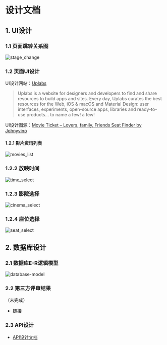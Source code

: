 # 设计文档

## 1. UI设计

### 1.1 页面跳转关系图

![stage_change](https://github.com/SYSU-BronzeTiki/Documents/blob/master/image/state_change.png)

### 1.2 页面UI设计

UI设计网站：[Uplabs](https://www.uplabs.com/)

>Uplabs is a website for designers and developers to find and share resources to build apps and sites.
>Every day, Uplabs curates the best resources for the Web, iOS & macOS and Material Design: user interfaces, experiments, open-source apps, libraries and ready-to-use products… to name a few! a few!

UI设计图源：[Movie Ticket – Lovers, family, Friends Seat Finder
by Johnyvino](https://www.uplabs.com/posts/movie-ticket-lovers-family-friends-seat-finder)


#### 1.2.1 影片资讯列表

![movies_list](https://github.com/SYSU-BronzeTiki/Documents/blob/master/image/UI/movies_list.png)

### 1.2.2 放映时间

![time_select](https://github.com/SYSU-BronzeTiki/Documents/blob/master/image/UI/time_select.png)

### 1.2.3 影院选择

![cinema_select](https://github.com/SYSU-BronzeTiki/Documents/blob/master/image/UI/cinema_select.png)

### 1.2.4 座位选择

![seat_select](https://github.com/SYSU-BronzeTiki/Documents/blob/master/image/UI/seat_select.png)


## 2. 数据库设计

### 2.1 数据库E-R逻辑模型

![database-model](https://github.com/SYSU-BronzeTiki/Documents/blob/master/image/database/Logic-ER.png)

### 2.2 第三方评审结果

（未完成）

* [链接]()

### 2.3 API设计

* [API设计文档](https://bronzetiki.docs.apiary.io/#reference/0/2)

